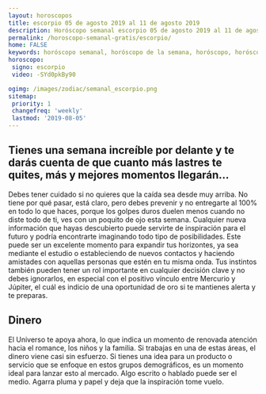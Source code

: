 ```yaml
---
layout: horoscopos
title: escorpio 05 de agosto 2019 al 11 de agosto 2019 
description: Horóscopo semanal escorpio 05 de agosto 2019 al 11 de agosto 2019. Tienes una semana increíble por delante y te darás cuenta de que cuanto más lastres te quites, más y mejores momentos llegarán…
permalink: /horoscopo-semanal-gratis/escorpio/
home: FALSE
keywords: horóscopo semanal, horóscopo de la semana, horóscopo, horóscopo gratis,horóscopos, horóscopo esperanza gracia, horoscopos escorpio la semana, horóscopos gratis, Tarot, Astrologia, Zodíaco, escorpio, horoscopo gratis, semanal
horoscopo:
 signo: escorpio
 video: -SYd0pkBy90

ogimg: /images/zodiac/semanal_escorpio.png
sitemap:
 priority: 1
 changefreq: 'weekly'
 lastmod: '2019-08-05'
---
```




## Tienes una semana increíble por delante y te darás cuenta de que cuanto más lastres te quites, más y mejores momentos llegarán…

Debes tener cuidado si no quieres que la caída sea desde muy arriba. No tiene por qué pasar, está claro, pero debes prevenir y no entregarte al 100% en todo lo que haces, porque los golpes duros duelen menos cuando no diste todo de ti, ves con un poquito de ojo esta semana.
Cualquier nueva información que hayas descubierto puede servirte de inspiración para el futuro y podría encontrarte imaginando todo tipo de posibilidades. Este puede ser un excelente momento para expandir tus horizontes, ya sea mediante el estudio o estableciendo de nuevos contactos y haciendo amistades con aquellas personas que estén en tu misma onda. Tus instintos también pueden tener un rol importante en cualquier decisión clave y no debes ignorarlos, en especial con el positivo vínculo entre Mercurio y Júpiter, el cuál es indicio de una oportunidad de oro si te mantienes alerta y te preparas.

## Dinero

El Universo te apoya ahora, lo que indica un momento de renovada atención hacia el romance, los niños y la familia. Si trabajas en una de estas áreas, el dinero viene casi sin esfuerzo. Si tienes una idea para un producto o servicio que se enfoque en estos grupos demográficos, es un momento ideal para lanzar esto al mercado. Algo escrito o hablado puede ser el medio. Agarra pluma y papel y deja que la inspiración tome vuelo.